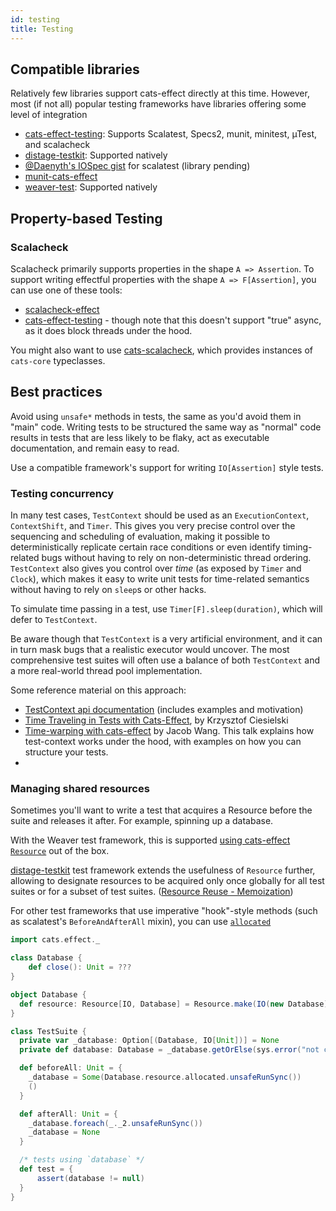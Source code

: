 ```yaml
---
id: testing
title: Testing
---
```


<nav role="navigation" id="toc"></nav>

## Compatible libraries

Relatively few libraries support cats-effect directly at this time. However, most (if not all) popular testing frameworks have libraries offering some level of integration

- [cats-effect-testing](https://github.com/djspiewak/cats-effect-testing): Supports Scalatest, Specs2, munit, minitest, µTest, and scalacheck
- [distage-testkit](https://izumi.7mind.io/distage/distage-testkit): Supported natively
- [@Daenyth's IOSpec gist](https://gist.github.com/Daenyth/67575575b5c1acc1d6ea100aae05b3a9) for scalatest (library pending)
- [munit-cats-effect](https://github.com/typelevel/munit-cats-effect)
- [weaver-test](https://disneystreaming.github.io/weaver-test/): Supported natively

## Property-based Testing

### Scalacheck

Scalacheck primarily supports properties in the shape `A => Assertion`.
To support writing effectful properties with the shape `A => F[Assertion]`, you can use one of these tools:

- [scalacheck-effect](https://github.com/typelevel/scalacheck-effect)
- [cats-effect-testing](https://github.com/djspiewak/cats-effect-testing) - though note that this doesn't support "true" async, as it does block threads under the hood.

You might also want to use [cats-scalacheck](https://christopherdavenport.github.io/cats-scalacheck/), which provides instances of `cats-core` typeclasses.

## Best practices

Avoid using `unsafe*` methods in tests, the same as you'd avoid them in "main" code.
Writing tests to be structured the same way as "normal" code results in tests that are less likely to be flaky, act as executable documentation, and remain easy to read.

Use a compatible framework's support for writing `IO[Assertion]` style tests.

### Testing concurrency

In many test cases, `TestContext` should be used as an `ExecutionContext`, `ContextShift`, and `Timer`. This gives you very precise control over the sequencing and scheduling of evaluation, making it possible to deterministically replicate certain race conditions or even identify timing-related bugs without having to rely on non-deterministic thread ordering. `TestContext` also gives you control over *time* (as exposed by `Timer` and `Clock`), which makes it easy to write unit tests for time-related semantics without having to rely on `sleep`s or other hacks.

To simulate time passing in a test, use `Timer[F].sleep(duration)`, which will defer to `TestContext`.

Be aware though that `TestContext` is a very artificial environment, and it can in turn mask bugs that a realistic executor would uncover. The most comprehensive test suites will often use a balance of both `TestContext` and a more real-world thread pool implementation.

Some reference material on this approach:

- [TestContext api documentation](https://www.javadoc.io/doc/org.typelevel/cats-effect-laws_2.13/2.2.0/cats/effect/laws/util/TestContext.html) (includes examples and motivation)
- [Time Traveling in Tests with Cats-Effect](https://blog.softwaremill.com/time-traveling-in-tests-with-cats-effect-b22084f6a89), by Krzysztof Ciesielski
- [Time-warping with cats-effect](https://github.com/jatcwang/talks/blob/cc6c4bf603409c8390db2104ce775283ab22bc05/2021_timewarping_with_cats_effect/public/presentation.pdf) by Jacob Wang. This talk explains how test-context works under the hood, with examples on how you can structure your tests.
- 
### Managing shared resources

Sometimes you'll want to write a test that acquires a Resource before the suite and releases it after. For example, spinning up a database.

With the Weaver test framework, this is supported [using cats-effect `Resource`](https://disneystreaming.github.io/weaver-test/docs/resources) out of the box.

[distage-testkit](https://izumi.7mind.io/distage/distage-testkit) test framework extends the usefulness of `Resource` further, allowing to designate resources to be acquired only once globally for all test suites or for a subset of test suites. ([Resource Reuse - Memoization](https://izumi.7mind.io/latest/snapshot/distage/distage-testkit.html#resource-reuse-memoization))

For other test frameworks that use imperative "hook"-style methods (such as scalatest's `BeforeAndAfterAll` mixin), you can use [`allocated`](https://typelevel.org/cats-effect/api/cats/effect/Resource.html#allocated[G[x]%3E:F[x],B%3E:A](implicitF:cats.effect.Bracket[G,Throwable]):G[(B,G[Unit])])

```scala mdoc:invisible
import cats.effect._
```

```scala mdoc:compile-only
class Database {
    def close(): Unit = ???
}

object Database {
  def resource: Resource[IO, Database] = Resource.make(IO(new Database))(d => IO(d.close()))
}

class TestSuite {
  private var _database: Option[(Database, IO[Unit])] = None
  private def database: Database = _database.getOrElse(sys.error("not currently alive!"))._1

  def beforeAll: Unit = {
    _database = Some(Database.resource.allocated.unsafeRunSync())
    ()
  }

  def afterAll: Unit = {
    _database.foreach(_._2.unsafeRunSync())
    _database = None
  }

  /* tests using `database` */
  def test = {
      assert(database != null)
  }
}
```

